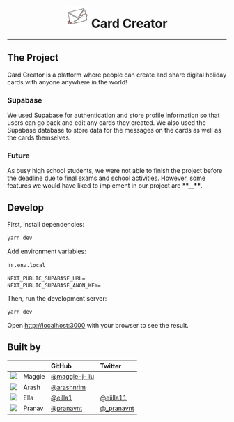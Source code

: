 <div align="center">
<h1><img src="./public/icon.png" width="50">
Card Creator</h1>
</div>

---

## The Project

Card Creator is a platform where people can create and share digital holiday cards with anyone anywhere in the world!

### Supabase

We used Supabase for authentication and store profile information so that users can go back and edit any cards they created. We also used the Supabase database to store data for the messages on the cards as well as the cards themselves.

### Future

As busy high school students, we were not able to finish the project before the deadline due to final exams and school activities. However, some features we would have liked to implement in our project are \***\*\_\_\*\***.

## Develop

First, install dependencies:

```bash
yarn dev
```

Add environment variables:

in `.env.local`

```
NEXT_PUBLIC_SUPABASE_URL=
NEXT_PUBLIC_SUPABASE_ANON_KEY=
```

Then, run the development server:

```bash
yarn dev
```

Open [http://localhost:3000](http://localhost:3000) with your browser to see the result.

## Built by

|                                                            |        | GitHub                                           | Twitter                                      |
| :--------------------------------------------------------- | :----- | :----------------------------------------------- | :------------------------------------------- |
| <img src="https://github.com/maggie-j-liu.png" width="50"> | Maggie | [@maggie-j-liu](https://github.com/maggie-j-liu) |                                              |
| <img src="https://github.com/arashnrim.png" width="50">    | Arash  | [@arashnrim](https://github.com/arashnrim)       |                                              |
| <img src="https://github.com/eilla1.png" width="50">       | Ella   | [@eilla1](https://github.com/eilla1)             | [@eiilla11](https://twitter.com/eiilla11)    |
| <img src="https://github.com/pranavnt.png" width="50">     | Pranav | [@pranavnt](https://github.com/pranavnt)         | [@\_pranavnt](https://twitter.com/_pranavnt) |
